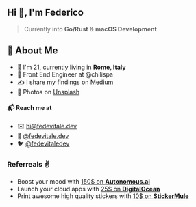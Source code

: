 ## Hi 👋, I'm Federico
> Currently into **Go/Rust** & **macOS Development**

## 👾 About Me
- 👋 I'm 21, currently living in **Rome, Italy**
- 🚀 Front End Engineer at @chilispa
- ✍️ I share my findings on [Medium](https://medium.com/@fede.vitale)
- 📸 Photos on [Unsplash](https://unsplash.com/@fedevitale)

#### 📬 Reach me at
- ✉️ [hi@fedevitale.dev](mailto:hi@fedevitale.dev) <br/>
- 📱 [@fedevitale.dev](https://instagram.com/fedevitale.dev/) <br/>
- 🐦 [@fedevitaledev](https://twitter.com/fedevitaledev/) <br/>

### Referreals ✌️
- Boost your mood with [150$ on **Autonomous.ai**](https://bit.ly/3iFXdcn) <br />
- Launch your cloud apps with [25$ on **DigitalOcean**](https://m.do.co/c/f88cef1a6e56) <br/>
- Print awesome high quality stickers with [10$ on **StickerMule**](https://www.stickermule.com/it/unlock?ref_id=6392580701&utm_medium=link&utm_source=invite)
<!-- - [Get 10$ on **Notion**](https://www.notion.so/?r=a343a2c1fbd9490c85dd67fe7576debc) <br/> -->
